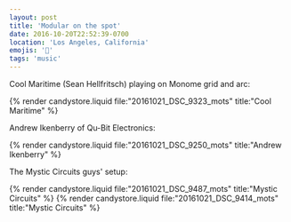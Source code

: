 ```yaml
---
layout: post
title: 'Modular on the spot'
date: 2016-10-20T22:52:39-0700
location: 'Los Angeles, California'
emojis: '🎹'
tags: 'music'
---
```


Cool Maritime (Sean Hellfritsch) playing on Monome grid and arc:

{% render candystore.liquid file:"20161021_DSC_9323_mots" title:"Cool Maritime" %}

Andrew Ikenberry of Qu-Bit Electronics:

{% render candystore.liquid file:"20161021_DSC_9250_mots" title:"Andrew Ikenberry" %}

The Mystic Circuits guys' setup:

{% render candystore.liquid file:"20161021_DSC_9487_mots" title:"Mystic Circuits" %}
{% render candystore.liquid file:"20161021_DSC_9414_mots" title:"Mystic Circuits" %}
